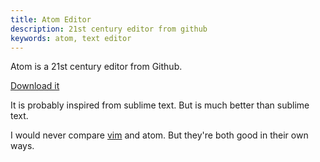 ```yaml
---
title: Atom Editor
description: 21st century editor from github
keywords: atom, text editor
---
```

Atom is a 21st century editor from Github.

[Download it](https://atom.io/)

It is probably inspired from sublime text. But is much better than sublime text.

I would never compare [vim](../vim/) and atom. But they're both good in their own ways.

 
